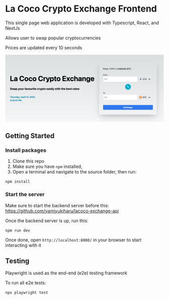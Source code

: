 # La Coco Crypto Exchange Frontend
This single page web application is developed with Typescript, React, and NextJs

Allows user to swap popular cryptocurrencies 

Prices are updated every 10 seconds

![Web app preview](./preview.jpg)



## Getting Started
### Install packages
1. Clone this repo
2. Make sure you have `npm` installed, 
3. Open a terminal and navigate to the source folder, then run:
```
npm install
```

### Start the server
Make sure to start the backend server before this: https://github.com/yamiyukiharu/lacoco-exchange-api

Once the backend server is up, run this:
```
npm run dev
```
Once done, open `http://localhost:8000/` in your browser to start interacting with it

## Testing
Playwright is used as the end-end (e2e) testing framework

To run all e2e tests:
```
npx playwright test
```
